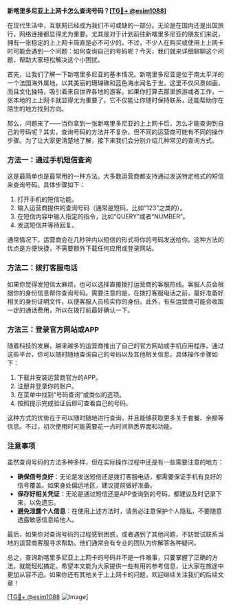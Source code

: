 **新喀里多尼亚上上网卡怎么查询号码？[[TG💪+ @esim1088](https://t.me/s/esim1088)]**

在现代生活中，互联网已经成为我们不可或缺的一部分。无论是在国内还是出国旅行，网络连接都显得尤为重要。尤其是对于计划前往新喀里多尼亚的朋友们来说，拥有一张稳定的上上网卡简直是必不可少的。不过，不少人在购买或使用上上网卡时可能会遇到一个问题：如何查询自己的号码呢？今天，我们就来详细聊聊这个问题，帮助大家轻松解决这个小困扰。

首先，让我们了解一下新喀里多尼亚的基本情况。新喀里多尼亚是位于南太平洋的一个法国海外属地，以其美丽的珊瑚礁和蓝色海水闻名于世。这里不仅风景如画，而且文化独特，吸引着来自世界各地的游客。如果你打算去那里旅游或者工作，一张本地的上上网卡就显得尤为重要了。它不仅能让你随时保持联系，还能帮助你在陌生的地方找到方向。

那么，问题来了——当你拿到一张新喀里多尼亚的上上网卡后，怎么才能查询到自己的号码呢？其实，查询号码的方法并不复杂，但不同的运营商可能有不同的操作步骤。为了让大家更清楚地了解，接下来我们会分别介绍几种常见的查询方式。

### 方法一：通过手机短信查询

这是最简单也是最常用的一种方法。大多数运营商都支持通过发送特定格式的短信来查询号码。具体步骤如下：

1. 打开手机的短信功能。
2. 输入运营商提供的查询号码（通常是短码，比如“123”之类的）。
3. 在短信内容中输入指定的指令，比如“QUERY”或者“NUMBER”。
4. 发送短信并等待回复。

通常情况下，运营商会在几秒钟内以短信的形式将你的号码发送给你。这种方法的优点是方便快捷，不需要额外下载任何应用或登录网站。

### 方法二：拨打客服电话

如果你觉得发短信太麻烦，也可以选择直接拨打运营商的客服热线。客服人员会根据你的身份信息帮你查询号码。需要注意的是，在拨打客服电话之前，最好准备好相关的身份证明文件，以便客服人员核实你的身份。此外，有些运营商可能会收取一定的通话费用，所以在拨打前最好确认一下。

### 方法三：登录官方网站或APP

随着科技的发展，越来越多的运营商推出了自己的官方网站或手机应用程序。通过这些平台，你可以随时随地查询自己的号码以及其他相关信息。具体操作步骤如下：

1. 下载并安装运营商官方的APP。
2. 注册并登录你的账户。
3. 在菜单中找到“号码查询”或类似的选项。
4. 按照提示完成验证后即可查看自己的号码。

这种方式的优势在于可以随时随地进行查询，并且能够获取更多关于套餐、余额等信息。不过，初次使用时可能需要花一点时间熟悉界面和功能。

### 注意事项

虽然查询号码的方法多种多样，但在实际操作过程中还是有一些需要注意的地方：

- **确保信号良好**：无论是发送短信还是拨打客服电话，都需要保证手机有良好的信号覆盖。如果身处偏远地区，建议提前做好准备。
- **保存好相关凭证**：无论是通过短信还是APP查询到的号码，都建议及时记录下来，以免遗忘。
- **避免泄露个人信息**：在使用上述方法时，请务必注意保护个人隐私，不要随意透露敏感信息给他人。

最后，如果你对查询号码的过程感到困惑，或者遇到了其他问题，不妨尝试联系当地的运营商客服寻求帮助。他们通常会有专业的团队为你解答各种疑问。

总之，查询新喀里多尼亚上上网卡的号码并不是一件难事，只要掌握了正确的方法，就能轻松搞定。希望本文能为大家提供一些有用的参考信息，让大家在旅途中更加从容不迫。如果你还有其他关于上上网卡的问题，欢迎继续关注我们的后续文章！

[[TG💪+ @esim1088](https://t.me/s/esim1088) ![Image](https://i.postimg.cc/4NQfJmqS/Snipaste-2025-05-13-00-14-12.png)]